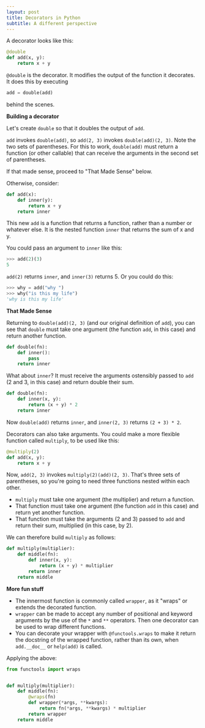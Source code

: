 ```yaml
---
layout: post
title: Decorators in Python
subtitle: A different perspective
---
```


A decorator looks like this:

```python
@double
def add(x, y):
    return x + y
```

`@double` is the decorator. It modifies the output of the function it decorates. It does this by executing

```python
add = double(add)
```
behind the scenes.

**Building a decorator**

Let's create `double` so that it doubles the output of `add`.

`add` invokes `double(add)`, so `add(2, 3)` invokes `double(add)(2, 3)`. Note the two sets of parentheses. For this to work, `double(add)` must return a function (or other callable) that can receive the arguments in the second set of parentheses.

If that made sense, proceed to "That Made Sense" below.

Otherwise, consider:

```python
def add(x):
    def inner(y):
        return x + y
    return inner
```

This new `add` is a function that returns a function, rather than a number or whatever else. It is the nested function `inner` that returns the sum of x and y.

You could pass an argument to `inner` like this:

```python
>>> add(2)(3)
5
```

`add(2)` returns `inner`, and `inner(3)` returns 5. Or you could do this:

```python
>>> why = add("why ")
>>> why("is this my life")
'why is this my life'
```

**That Made Sense**

Returning to `double(add)(2, 3)` (and our original definition of `add`), you can see that `double` must take one argument (the function `add`, in this case) and return another function.

```python
def double(fn):
    def inner():
        pass
    return inner
```

What about `inner`? It must receive the arguments ostensibly passed to `add` (2 and 3, in this case) and return double their sum.

```python
def double(fn):
    def inner(x, y):
        return (x + y) * 2
    return inner
```

Now `double(add)` returns `inner`, and `inner(2, 3)` returns `(2 + 3) * 2`.

Decorators can also take arguments. You could make a more flexible function called `multiply`, to be used like this:

```python
@multiply(2)
def add(x, y):
    return x + y
``` 

Now, `add(2, 3)` invokes `multiply(2)(add)(2, 3)`. That's three sets of parentheses, so you're going to need three functions nested within each other.

- `multiply` must take one argument (the multiplier) and return a function.
- That function must take one argument (the function `add` in this case) and return yet another function.
- That function must take the arguments (2 and 3) passed to `add` and return their sum, multiplied (in this case, by 2).

We can therefore build `multiply` as follows:

```python
def multiply(multiplier):
    def middle(fn):
        def inner(x, y):
            return (x + y) * multiplier
        return inner
    return middle
```

**More fun stuff**

- The innermost function is commonly called `wrapper`, as it "wraps" or extends the decorated function.
- `wrapper` can be made to accept any number of positional and keyword arguments by the use of the `*` and `**` operators. Then one decorator can be used to wrap different functions.
- You can decorate your wrapper with `@functools.wraps` to make it return the docstring of the wrapped function, rather than its own, when `add.__doc__` or `help(add)` is called.

Applying the above:

```python
from functools import wraps


def multiply(multiplier):
    def middle(fn):
        @wraps(fn)
        def wrapper(*args, **kwargs):
            return fn(*args, **kwargs) * multiplier
        return wrapper
    return middle
```